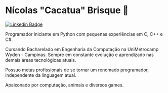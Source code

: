 # Nícolas "Cacatua" Brisque 🦜
[![Linkedin Badge](https://img.shields.io/badge/-Nícolas%20Castellani%20Brisque-008000?style=flat-square&logo=Linkedin&logoColor=white&link=https://www.linkedin.com/in/nicolas-castellani-brisque/)](https://www.linkedin.com/in/nicolas-castellani-brisque/)

Programador iniciante em Python com pequenas experiências em C, C++ e C#.

Cursando Bacharelado em Engenharia da Computação na UniMetrocamp Wyden - Campinas. Sempre em constante evolução e aprendizado nas demais áreas tecnológicas atuais.

Possuo metas profissionais de se tornar um renomado programador, independente da linguagem atual.

Apaixonado por computação, animais e diversos games.
